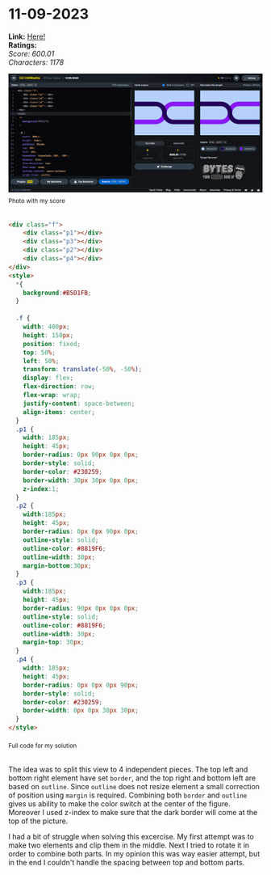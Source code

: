 # 11-09-2023

**Link:** [Here!](https://cssbattle.dev/play/UidFZ3Ir3BBfqdSdxbLA)
<br>
**Ratings:**
<br>
*Score: 600.01*
<br>
*Characters: 1178*

![11-09-2023](/daily-targets/11-09-2023/11-09-2023-solution.png)
<sub>Photo with my score</sub>
<br>
<br>

```html
<div class="f">
    <div class="p1"></div>
    <div class="p3"></div>
    <div class="p2"></div>
    <div class="p4"></div>
</div>
<style>
  *{
    background:#B5D1FB;
  }

  .f {
    width: 400px;
    height: 150px;
    position: fixed;
    top: 50%;
    left: 50%;
    transform: translate(-50%, -50%);
    display: flex;
    flex-direction: row;
    flex-wrap: wrap;
    justify-content: space-between;
    align-items: center;
  }
  .p1 {
    width: 185px;
    height: 45px;
    border-radius: 0px 90px 0px 0px;
    border-style: solid;
    border-color: #230259;
    border-width: 30px 30px 0px 0px;
    z-index:1;
  }
  .p2 {
    width:185px;
    height: 45px;
    border-radius: 0px 0px 90px 0px;
    outline-style: solid;
    outline-color: #8819F6;
    outline-width: 30px;
    margin-bottom:30px;
  }
  .p3 {
    width:185px;
    height: 45px;
    border-radius: 90px 0px 0px 0px;
    outline-style: solid;
    outline-color: #8819F6;
    outline-width: 30px;
    margin-top: 30px;
  }
  .p4 {
    width: 185px;
    height: 45px;
    border-radius: 0px 0px 0px 90px;
    border-style: solid;
    border-color: #230259;
    border-width: 0px 0px 30px 30px;
  }
</style>

```
<sub>Full code for my solution</sub>
<br>
<br>

The idea was to split this view to 4 independent pieces. The top left and bottom right element have set `border`, and the top right and bottom left are based on `outline`. Since `outline` does not resize element a small correction of position using `margin` is required. Combining both `border` and `outline` gives us ability to make the color switch at the center of the figure. Moreover I used z-index to make sure that the dark border will come at the top of the picture.

I had a bit of struggle when solving this excercise. My first attempt was to make two elements and clip them in the middle. Next I tried to rotate it in order to combine both parts. In my opinion this was way easier attempt, but in the end I couldn't handle the spacing between top and bottom parts.